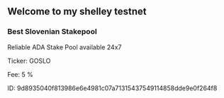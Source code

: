## Welcome to my shelley testnet



### Best Slovenian Stakepool




Reliable ADA Stake Pool available 24x7

Ticker: GOSLO

Fee:   5 %

ID:  9d8935040f813986e6e4981c07a71315437549114858dde9e0f264f8
    
